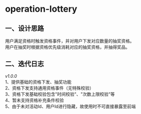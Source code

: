 # operation-lottery

## 一、设计思路
用户满足资格时触发资格事件，并对用户下发对应数量的抽奖资格。<br>
用户在抽奖时根据资格优先级消耗对应的抽奖资格，并抽得奖品。<br>

## 二、迭代日志
*v1.0.0<br>*
1、提供基础的资格下发、抽奖功能<br>
2、资格下发支持通用资格事件（无特殊校验）<br>
3、资格下发基础校验包含"时间校验"、"次数上限校验"等<br>
4、暂未支持资格补充条件校验<br>
5、由于未对活动Id、用户Id进行隐藏，故使用时不可直接暴露至前端<br>